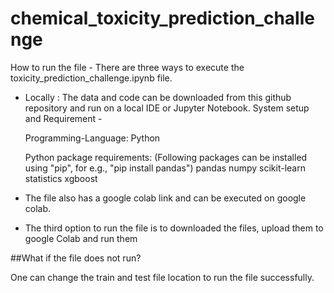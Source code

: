 # chemical_toxicity_prediction_challenge

How to run the file - 
There are three ways to execute the toxicity_prediction_challenge.ipynb file.

- Locally : The data and code can be downloaded from this github repository and run on a local IDE or Jupyter Notebook.
  System setup and Requirement - 

  Programming-Language: Python

  Python package requirements:
  (Following packages can be installed using "pip", for e.g., "pip install pandas")
  pandas
  numpy
  scikit-learn
  statistics
  xgboost

- The file also has a google colab link and can be executed on google colab. 

- The third option to run the file is to downloaded the files, upload them to google Colab and run them

##What if the file does not run?

One can change the train and test file location to run the file successfully.
